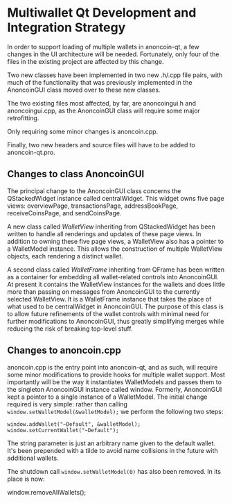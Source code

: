 Multiwallet Qt Development and Integration Strategy
===================================================

In order to support loading of multiple wallets in anoncoin-qt, a few changes in the UI architecture will be needed.
Fortunately, only four of the files in the existing project are affected by this change.

Two new classes have been implemented in two new .h/.cpp file pairs, with much of the functionality that was previously
implemented in the AnoncoinGUI class moved over to these new classes.

The two existing files most affected, by far, are anoncoingui.h and anoncoingui.cpp, as the AnoncoinGUI class will require
some major retrofitting.

Only requiring some minor changes is anoncoin.cpp.

Finally, two new headers and source files will have to be added to anoncoin-qt.pro.

Changes to class AnoncoinGUI
---------------------------
The principal change to the AnoncoinGUI class concerns the QStackedWidget instance called centralWidget.
This widget owns five page views: overviewPage, transactionsPage, addressBookPage, receiveCoinsPage, and sendCoinsPage.

A new class called *WalletView* inheriting from QStackedWidget has been written to handle all renderings and updates of
these page views. In addition to owning these five page views, a WalletView also has a pointer to a WalletModel instance.
This allows the construction of multiple WalletView objects, each rendering a distinct wallet.

A second class called *WalletFrame* inheriting from QFrame has been written as a container for embedding all wallet-related
controls into AnoncoinGUI. At present it contains the WalletView instances for the wallets and does little more than passing on messages
from AnoncoinGUI to the currently selected WalletView. It is a WalletFrame instance
that takes the place of what used to be centralWidget in AnoncoinGUI. The purpose of this class is to allow future
refinements of the wallet controls with minimal need for further modifications to AnoncoinGUI, thus greatly simplifying
merges while reducing the risk of breaking top-level stuff.

Changes to anoncoin.cpp
----------------------
anoncoin.cpp is the entry point into anoncoin-qt, and as such, will require some minor modifications to provide hooks for
multiple wallet support. Most importantly will be the way it instantiates WalletModels and passes them to the
singleton AnoncoinGUI instance called window. Formerly, AnoncoinGUI kept a pointer to a single instance of a WalletModel.
The initial change required is very simple: rather than calling `window.setWalletModel(&walletModel);` we perform the
following two steps:

	window.addWallet("~Default", &walletModel);
	window.setCurrentWallet("~Default");

The string parameter is just an arbitrary name given to the default wallet. It's been prepended with a tilde to avoid name collisions in the future with additional wallets.

The shutdown call `window.setWalletModel(0)` has also been removed. In its place is now:

window.removeAllWallets();
